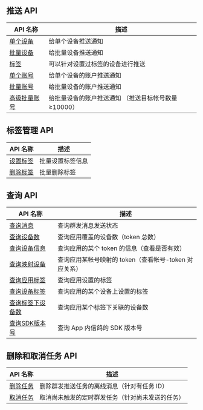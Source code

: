 ## 推送 API 

|API 名称	|描述|
|-----|------|
|[单个设备](/document/product/548/13280)	|给单个设备推送通知|
|[批量设备](/document/product/548/14709)	|给批量设备推送通知|
|[标签](/document/product/548/14710)	|可以针对设置过标签的设备进行推送|
|[单个账号](/document/product/548/14711)|给单个设备的账户推送通知|
|[批量账号](/document/product/548/14712)	|给批量设备的账户推送通知|
|[高级批量账号](/document/product/548/14713)	|给批量设备的账户推送通知 （推送目标帐号数量 ≥10000）|
## 标签管理 API 
|API 名称	|描述|
|-----|------|
|[设置标签](/document/product/548/14719)	|批量设置标签信息|
|[删除标签](/document/product/548/14709)	|批量删除标签|
## 查询 API 
|API 名称	|描述|
|-----|------|
|[查询消息](/document/product/548/13281)	|查询群发消息发送状态|
|[查询设备数](/document/product/548/14722)	|查询应用覆盖的设备数（token 总数）|
|[查询设备信息](/document/product/548/14723)|查询应用的某个 token 的信息（查看是否有效）|
|[查询映射设备](/document/product/548/14724)|查询应用某帐号映射的 token（查看帐号-token 对应关系）|
|[查询应用标签](/document/product/548/14725)	|查询应用设置的标签|
|[查询设备标签](/document/product/548/14726)	|查询应用的某个设备上设置的标签|
|[查询标签下设备数](/document/product/548/14727)	|查询应用某个标签下关联的设备数|
|[查询SDK版本号](/document/product/548/14728)	|查询 App 内信鸽的 SDK 版本号|

## 删除和取消任务 API
|API 名称	|描述|
|-----|------|
|[删除任务](/document/product/548/14729#.E5.88.A0.E9.99.A4.E4.BB.BB.E5.8A.A1)	|删除群发推送任务的离线消息（针对有任务 ID）|
|[取消任务](/document/product/548/14729#.E5.8F.96.E6.B6.88.E4.BB.BB.E5.8A.A1)	|取消尚未触发的定时群发任务（针对尚未发送的任务）|

